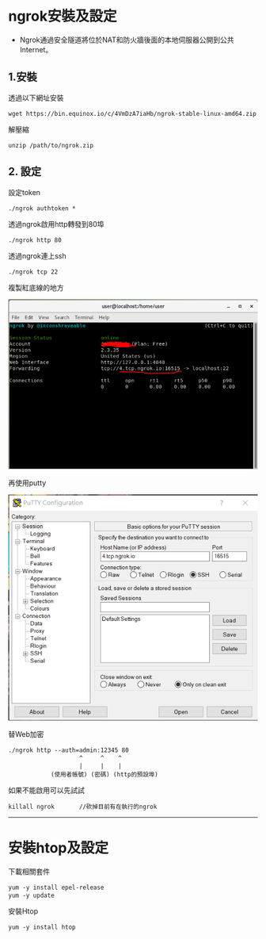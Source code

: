 # ngrok安裝及設定
* Ngrok通過安全隧道將位於NAT和防火牆後面的本地伺服器公開到公共Internet。

## 1.安裝

透過以下網址安裝

    wget https://bin.equinox.io/c/4VmDzA7iaHb/ngrok-stable-linux-amd64.zip

解壓縮

    unzip /path/to/ngrok.zip

## 2. 設定

設定token

    ./ngrok authtoken *

透過ngrok啟用http轉發到80埠

    ./ngrok http 80

透過ngrok連上ssh

    ./ngrok tcp 22

複製紅底線的地方

![示意圖](Notes02.PNG)

再使用putty

![示意圖](Notes01.PNG)

替Web加密

    ./ngrok http --auth=admin:12345 80
                        ^     ^    ^
                        |     |    |
                (使用者帳號) (密碼) (http的預設埠)


如果不能啟用可以先試試

    killall ngrok       //砍掉目前有在執行的ngrok

---

# 安裝htop及設定

下載相關套件

    yum -y install epel-release
    yum -y update

安裝Htop

    yum -y install htop